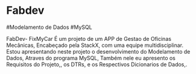 # Fabdev
#Modelamento de Dados
#MySQL

FabDev- FixMyCar É um projeto de um  APP de Gestao de Oficinas Mecânicas, Encabeçado pela  StackX,
com uma equipe multidisciplinar. Estou apresentando neste projeto  o desenvolvimento do Modelamento de Dados,
Atraves do programa MySQL,   Também nele eu apresento os Requisitos do  Projeto,, os DTRs, 
e os Respectivos Dicionarios de Dados,.
